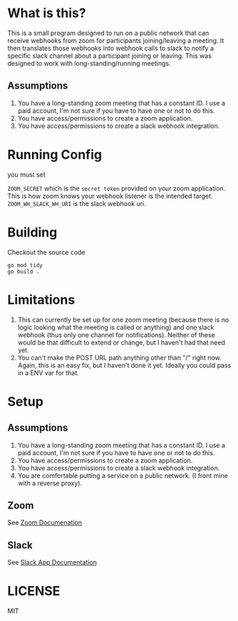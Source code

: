 # What is this?

This is a small program designed to run on a public network that can receive webhooks from zoom for participants joining/leaving a meeting. It then translates those webhooks into webhook calls to slack to notify a specific slack channel about a participant joining or leaving. This was designed to work with long-standing/running meetings. 

## Assumptions


1. You have a long-standing zoom meeting that has a constant ID. I use a paid account, I'm not sure if you have to have one or not to do this.
1. You have access/permissions to create a zoom application.
1. You have access/permissions to create a slack webhook integration.



# Running Config

you must set

`ZOOM_SECRET` which is the `secret token` provided on your zoom application. This is how zoom knows your webhook listener is the intended target.
`ZOOM_WH_SLACK_WH_URI` is the slack webhook uri. 


# Building

Checkout the source code

    go mod tidy
    go build .


# Limitations
1. This can currently be set up for one zoom meeting (because there is no logic looking what the meeting is called or anything) and one slack webhook (thus only one channel for notifications). Neither of these would be that difficult to extend or change, but I haven't had that need yet. 
1. You can't make the POST URL path anything other than "/" right now. Again, this is an easy fix, but I haven't done it yet. Ideally you could pass in a ENV var for that. 



# Setup

## Assumptions

1. You have a long-standing zoom meeting that has a constant ID. I use a paid account, I'm not sure if you have to have one or not to do this.
1. You have access/permissions to create a zoom application.
1. You have access/permissions to create a slack webhook integration.
1. You are comfortable putting a service on a public network. (I front mine with a reverse proxy).

## Zoom

See [Zoom Documenation](https://github.com/stahnma/zoom-wh/blob/main/docs/zoom_app_creation.md)

## Slack

See [Slack App Documentation](https://github.com/stahnma/zoom-wh/blob/main/docs/slack_integrations.md)

# LICENSE
MIT
